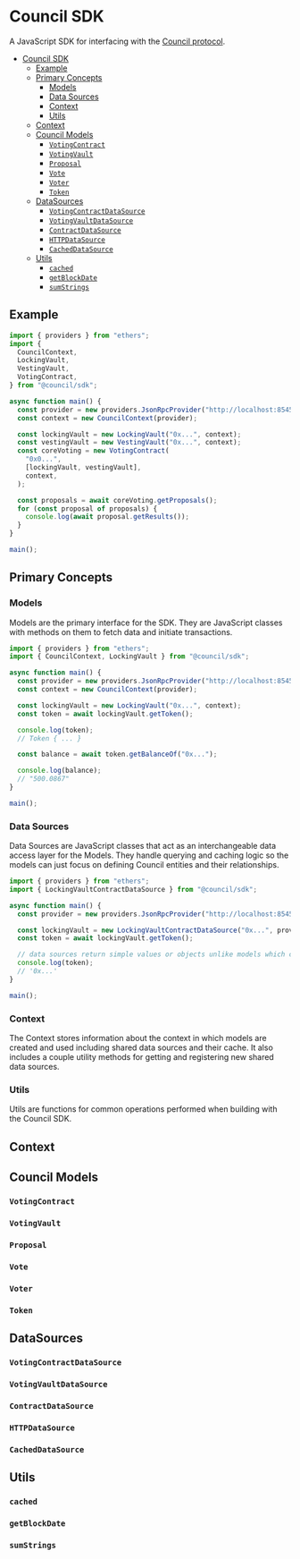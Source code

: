 # Council SDK

A JavaScript SDK for interfacing with the [Council protocol](https://github.com/element-fi/council).

- [Council SDK](#council-sdk)
  - [Example](#example)
  - [Primary Concepts](#primary-concepts)
    - [Models](#models)
    - [Data Sources](#data-sources)
    - [Context](#context)
    - [Utils](#utils)
  - [Context](#context-1)
  - [Council Models](#council-models)
    - [`VotingContract`](#votingcontract)
    - [`VotingVault`](#votingvault)
    - [`Proposal`](#proposal)
    - [`Vote`](#vote)
    - [`Voter`](#voter)
    - [`Token`](#token)
  - [DataSources](#datasources)
    - [`VotingContractDataSource`](#votingcontractdatasource)
    - [`VotingVaultDataSource`](#votingvaultdatasource)
    - [`ContractDataSource`](#contractdatasource)
    - [`HTTPDataSource`](#httpdatasource)
    - [`CachedDataSource`](#cacheddatasource)
  - [Utils](#utils-1)
    - [`cached`](#cached)
    - [`getBlockDate`](#getblockdate)
    - [`sumStrings`](#sumstrings)

## Example

```typescript
import { providers } from "ethers";
import {
  CouncilContext,
  LockingVault,
  VestingVault,
  VotingContract,
} from "@council/sdk";

async function main() {
  const provider = new providers.JsonRpcProvider("http://localhost:8545");
  const context = new CouncilContext(provider);

  const lockingVault = new LockingVault("0x...", context);
  const vestingVault = new VestingVault("0x...", context);
  const coreVoting = new VotingContract(
    "0x0...",
    [lockingVault, vestingVault],
    context,
  );

  const proposals = await coreVoting.getProposals();
  for (const proposal of proposals) {
    console.log(await proposal.getResults());
  }
}

main();
```

## Primary Concepts

### Models

Models are the primary interface for the SDK. They are JavaScript classes with
methods on them to fetch data and initiate transactions.

```typescript
import { providers } from "ethers";
import { CouncilContext, LockingVault } from "@council/sdk";

async function main() {
  const provider = new providers.JsonRpcProvider("http://localhost:8545");
  const context = new CouncilContext(provider);

  const lockingVault = new LockingVault("0x...", context);
  const token = await lockingVault.getToken();

  console.log(token);
  // Token { ... }

  const balance = await token.getBalanceOf("0x...");

  console.log(balance);
  // "500.0867"
}

main();
```

### Data Sources

Data Sources are JavaScript classes that act as an interchangeable data access
layer for the Models. They handle querying and caching logic so the models can
just focus on defining Council entities and their relationships.

```typescript
import { providers } from "ethers";
import { LockingVaultContractDataSource } from "@council/sdk";

async function main() {
  const provider = new providers.JsonRpcProvider("http://localhost:8545");

  const lockingVault = new LockingVaultContractDataSource("0x...", provider);
  const token = await lockingVault.getToken();

  // data sources return simple values or objects unlike models which can return other model instances
  console.log(token);
  // '0x...'
}

main();
```

### Context

The Context stores information about the context in which models are created and used including shared data sources and their cache. It also includes a couple utility methods for getting and registering new shared data sources.

### Utils

Utils are functions for common operations performed when building with the Council SDK.

## Context

## Council Models

### `VotingContract`

### `VotingVault`

### `Proposal`

### `Vote`

### `Voter`

### `Token`

## DataSources

### `VotingContractDataSource`

### `VotingVaultDataSource`

### `ContractDataSource`

### `HTTPDataSource`

### `CachedDataSource`

## Utils

### `cached`

### `getBlockDate`

### `sumStrings`
